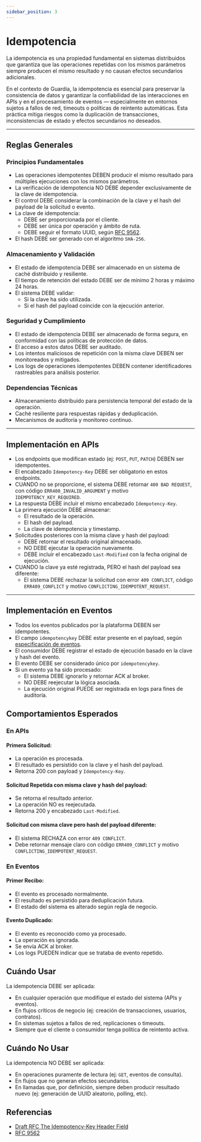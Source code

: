 ```yaml
---
sidebar_position: 3
---
```


# Idempotencia

La idempotencia es una propiedad fundamental en sistemas distribuidos que garantiza que las operaciones repetidas con los mismos parámetros siempre producen el mismo resultado y no causan efectos secundarios adicionales.

En el contexto de Guardia, la idempotencia es esencial para preservar la consistencia de datos y garantizar la confiabilidad de las interacciones en APIs y en el procesamiento de eventos — especialmente en entornos sujetos a fallos de red, timeouts o políticas de reintento automáticas. Esta práctica mitiga riesgos como la duplicación de transacciones, inconsistencias de estado y efectos secundarios no deseados.

---

## Reglas Generales

### Principios Fundamentales

- Las operaciones idempotentes DEBEN producir el mismo resultado para múltiples ejecuciones con los mismos parámetros.
- La verificación de idempotencia NO DEBE depender exclusivamente de la clave de idempotencia.
- El control DEBE considerar la combinación de la clave y el hash del payload de la solicitud o evento.
- La clave de idempotencia:
  - DEBE ser proporcionada por el cliente.
  - DEBE ser única por operación y ámbito de ruta.
  - DEBE seguir el formato UUID, según [RFC 9562](https://datatracker.ietf.org/doc/html/rfc9562).
- El hash DEBE ser generado con el algoritmo `SHA-256`.

### Almacenamiento y Validación

- El estado de idempotencia DEBE ser almacenado en un sistema de caché distribuido y resiliente.
- El tiempo de retención del estado DEBE ser de mínimo 2 horas y máximo 24 horas.
- El sistema DEBE validar:
  - Si la clave ha sido utilizada.
  - Si el hash del payload coincide con la ejecución anterior.

### Seguridad y Cumplimiento

- El estado de idempotencia DEBE ser almacenado de forma segura, en conformidad con las políticas de protección de datos.
- El acceso a estos datos DEBE ser auditado.
- Los intentos maliciosos de repetición con la misma clave DEBEN ser monitoreados y mitigados.
- Los logs de operaciones idempotentes DEBEN contener identificadores rastreables para análisis posterior.

### Dependencias Técnicas

- Almacenamiento distribuido para persistencia temporal del estado de la operación.
- Caché resiliente para respuestas rápidas y deduplicación.
- Mecanismos de auditoría y monitoreo continuo.

---

## Implementación en APIs

- Los endpoints que modifican estado (ej: `POST`, `PUT`, `PATCH`) DEBEN ser idempotentes.
- El encabezado `Idempotency-Key` DEBE ser obligatorio en estos endpoints.
- CUANDO no se proporcione, el sistema DEBE retornar `400 BAD REQUEST`, con código `ERR400_INVALID_ARGUMENT` y motivo `IDEMPOTENCY_KEY_REQUIRED`.
- La respuesta DEBE incluir el mismo encabezado `Idempotency-Key`.
- La primera ejecución DEBE almacenar:
  - El resultado de la operación.
  - El hash del payload.
  - La clave de idempotencia y timestamp.
- Solicitudes posteriores con la misma clave y hash del payload:
  - DEBE retornar el resultado original almacenado.
  - NO DEBE ejecutar la operación nuevamente.
  - DEBE incluir el encabezado `Last-Modified` con la fecha original de ejecución.
- CUANDO la clave ya esté registrada, PERO el hash del payload sea diferente:
  - El sistema DEBE rechazar la solicitud con error `409 CONFLICT`, código `ERR409_CONFLICT` y motivo `CONFLICTING_IDEMPOTENT_REQUEST`.

---

## Implementación en Eventos

- Todos los eventos publicados por la plataforma DEBEN ser idempotentes.
- El campo `idempotencykey` DEBE estar presente en el payload, según [especificación de eventos](../specifications/cloud-events.md).
- El consumidor DEBE registrar el estado de ejecución basado en la clave y hash del evento.
- El evento DEBE ser considerado único por `idempotencykey`.
- Si un evento ya ha sido procesado:
  - El sistema DEBE ignorarlo y retornar ACK al broker.
  - NO DEBE reejecutar la lógica asociada.
  - La ejecución original PUEDE ser registrada en logs para fines de auditoría.

## Comportamientos Esperados

### En APIs

#### Primera Solicitud:
- La operación es procesada.
- El resultado es persistido con la clave y el hash del payload.
- Retorna 200 con payload y `Idempotency-Key`.

#### Solicitud Repetida con misma clave y hash del payload:
- Se retorna el resultado anterior.
- La operación NO es reejecutada.
- Retorna 200 y encabezado `Last-Modified`.

#### Solicitud con misma clave pero hash del payload diferente:
- El sistema RECHAZA con error `409 CONFLICT`.
- Debe retornar mensaje claro con código `ERR409_CONFLICT` y motivo `CONFLICTING_IDEMPOTENT_REQUEST`.

### En Eventos

#### Primer Recibo:
- El evento es procesado normalmente.
- El resultado es persistido para deduplicación futura.
- El estado del sistema es alterado según regla de negocio.

#### Evento Duplicado:
- El evento es reconocido como ya procesado.
- La operación es ignorada.
- Se envía ACK al broker.
- Los logs PUEDEN indicar que se trataba de evento repetido.

## Cuándo Usar

La idempotencia DEBE ser aplicada:

- En cualquier operación que modifique el estado del sistema (APIs y eventos).
- En flujos críticos de negocio (ej: creación de transacciones, usuarios, contratos).
- En sistemas sujetos a fallos de red, replicaciones o timeouts.
- Siempre que el cliente o consumidor tenga política de reintento activa.

## Cuándo No Usar

La idempotencia NO DEBE ser aplicada:

- En operaciones puramente de lectura (ej: `GET`, eventos de consulta).
- En flujos que no generan efectos secundarios.
- En llamadas que, por definición, siempre deben producir resultado nuevo (ej: generación de UUID aleatorio, polling, etc).

## Referencias

- [Draft RFC The Idempotency-Key Header Field](https://www.ietf.org/archive/id/draft-ietf-httpapi-idempotency-key-header-01.html)
- [RFC 9562](https://datatracker.ietf.org/doc/html/rfc9562)
